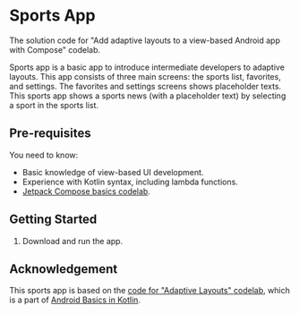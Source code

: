 # Sports App

The solution code for "Add adaptive layouts to a view-based Android app with Compose" codelab.

Sports app is a basic app to introduce intermediate developers to adaptive layouts.
This app consists of three main screens: the sports list, favorites, and settings.
The favorites and settings screens shows placeholder texts.
This sports app shows a sports news (with a placeholder text) by selecting a sport in the
sports list.

## Pre-requisites

You need to know:

- Basic knowledge of view-based UI development.
- Experience with Kotlin syntax, including lambda functions.
- [Jetpack Compose basics codelab](https://developer.android.com/codelabs/jetpack-compose-basics).


## Getting Started

1. Download and run the app.

## Acknowledgement

This sports app is based on the
[code for "Adaptive Layouts" codelab](https://github.com/google-developer-training/basic-android-kotlin-training-sports),
which is a part of [Android Basics in Kotlin](https://developer.android.com/courses/android-basics-kotlin/course).